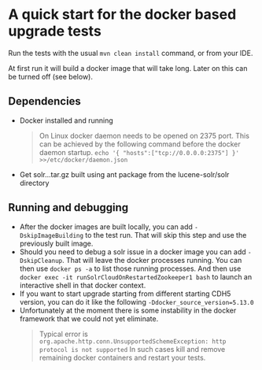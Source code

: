 # A quick start for the docker based upgrade tests
Run the tests with the usual
`mvn clean install` command, or from your IDE.

At first run it will build a docker image that will take long. Later on this can be turned off (see below).

## Dependencies
- Docker installed and running
	> On Linux docker daemon needs to be opened on 2375 port. This can be achieved by the following command before the docker daemon startup.
	>	`echo '{ "hosts":["tcp://0.0.0.0:2375"] }' >>/etc/docker/daemon.json`
- Get solr...tar.gz built using ant package from the lucene-solr/solr directory

## Running and debugging

- After the docker images are built locally, you can add `-DskipImageBuilding` to the test run. That will skip this step and use the previously built image.
- Should you need to debug a solr issue in a docker image you can add `-DskipCleanup`. That will leave the docker processes running. You can then use `docker ps -a` to list those running processes. And then use `docker exec -it runSolrCloudOnRestartedZookeeper1 bash` to launch an interactive shell in that docker context.
- If you want to start upgrade starting from different starting CDH5 version, you can do it like the following `-Ddocker_source_version=5.13.0`
- Unfortunately at the moment there is some instability in the docker framework that we could not yet eliminate.
  > Typical error is `org.apache.http.conn.UnsupportedSchemeException: http protocol is not supported`
  > In such cases kill and remove remaining docker containers and restart your tests.
